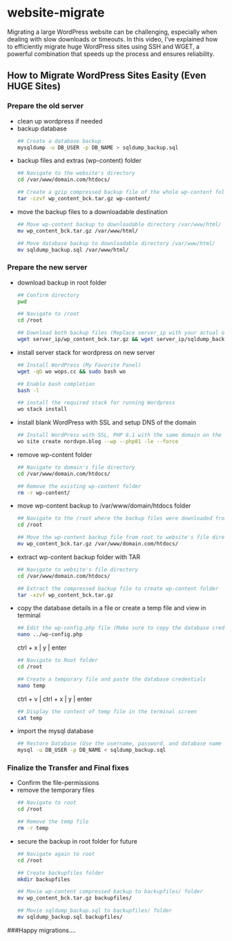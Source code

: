 # website-migrate
Migrating a large WordPress website can be challenging, especially when dealing with slow downloads or timeouts. 
In this video, I’ve explained how to efficiently migrate huge WordPress sites using SSH and WGET, a powerful combination that speeds up the process and ensures reliability.

## How to Migrate WordPress Sites Easity (Even HUGE Sites)

### Prepare the old server
- clean up wordpress if needed
- backup database
   ```bash
   ## Create a database backup
   mysqldump -u DB_USER -p DB_NAME > sqldump_backup.sql
   ```
- backup files and extras (wp-content) folder
   ```bash
   ## Navigate to the website's directory
   cd /var/www/domain.com/htdocs/
   ```
   ```bash
   ## Create a gzip compressed backup file of the whole wp-content folder
   tar -czvf wp_content_bck.tar.gz wp-content/
   ```
- move the backup files to a downloadable destination
   ```bash
   ## Move wp-content backup to downloadable directory /var/www/html/
   mv wp_content_bck.tar.gz /var/www/html/
   ```
   ```bash
   ## Move database backup to downloadable directory /var/www/html/
   mv sqldump_backup.sql /var/www/html/
   ```

### Prepare the new server
- download backup in root folder
  ```bash
  ## Confirm directory
  pwd
  ```
  ```bash
  ## Navigate to /root
  cd /root
  ```
  ```bash
  ## Download both backup files (Replace server_ip with your actual old-server IP address)
  wget server_ip/wp_content_bck.tar.gz && wget server_ip/sqldump_backup.sql
  ```
- install server stack for wordpress on new server
  ```bash
  ## Install WordPress (My Favorite Panel)
  wget -qO wo wops.cc && sudo bash wo
  ```
  ```bash
  ## Enable bash completion
  bash -l
  ```
  ```bash
  ## install the required stack for running Wordpress
  wo stack install
  ```
- install blank WordPress with SSL and setup DNS of the domain
  ```bash
  ## Install WordPress with SSL, PHP 8.1 with the same domain on the new server
  wo site create nordvpn.blog --wp --php81 -le --force
  ```
- remove wp-content folder
  ```bash
  ## Navigate to domain's file directory
  cd /var/www/domain.com/htdocs/
  ```
  ```bash
  ## Remove the existing wp-content folder
  rm -r wp-content/
  ```
- move wp-content backup to /var/www/domain/htdocs folder
  ```bash
  ## Navigate to the /root where the backup files were downloaded from old-server
  cd /root
  ```
  ```bash
  ## Move the wp-content backup file from root to website's file directory
  mv wp_content_bck.tar.gz /var/www/domain.com/htdocs/
  ```
- extract wp-content backup folder with TAR
  ```bash
  ## Navigate to website's file directory
  cd /var/www/domain.com/htdocs/
  ```
  ```bash
  ## Extract the compressed backup file to create wp-content folder
  tar -xzvf wp_content_bck.tar.gz
  ```
- copy the database details in a file or create a temp file and view in terminal
  ```bash
  ## Edit the wp-config.php file (Make sure to copy the database credentials)
  nano ../wp-config.php
  ```
   ctrl + x | y | enter
  ```bash
  ## Navigate to Root folder
  cd /root
  ```
  ```bash
  ## Create a temporary file and paste the database credentials
  nano temp
  ```
   ctrl + v | ctrl + x | y | enter
  ```bash
  ## Display the content of temp file in the terminal screen
  cat temp
  ```
- import the mysql database
  ```bash
  ## Restore Database (Use the username, password, and database name displayed in the terminal screen)
  mysql -u DB_USER -p DB_NAME < sqldump_backup.sql
  ```
### Finalize the Transfer and Final fixes

- Confirm the file-permissions
- remove the temporary files
  ```bash
  ## Navigate to root
  cd /root
  ```
  ```bash
  ## Remove the temp file
  rm -r temp
  ```
- secure the backup in root folder for future
  ```bash
  ## Navigate again to root
  cd /root
  ```
  ```bash
  ## Create backupfiles folder
  mkdir backupfiles
  ```
  ```bash
  ## Movie wp-content compressed backup to backupfiles/ folder
  mv wp_content_bck.tar.gz backupfiles/
  ```
  ```bash
  ## Movie sqldump_backup.sql to backupfiles/ folder
  mv sqldump_backup.sql backupfiles/
  ```

###Happy migrations....
